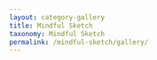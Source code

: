 ```yaml
---
layout: category-gallery
title: Mindful Sketch
taxonomy: Mindful Sketch
permalink: /mindful-sketch/gallery/
---
```

